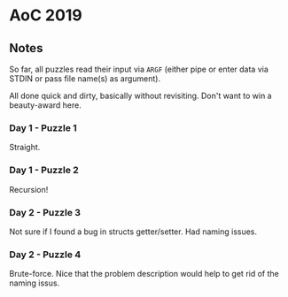 # AoC 2019

## Notes

So far, all puzzles read their input via `ARGF` (either pipe or enter data via
STDIN  or pass file name(s) as argument).

All done quick and dirty, basically without revisiting.  Don't want to win a
beauty-award here.

### Day 1 - Puzzle 1
Straight.
### Day 1 - Puzzle 2
Recursion!

### Day 2 - Puzzle 3
Not sure if I found a bug in structs getter/setter. Had naming issues.
### Day 2 - Puzzle 4
Brute-force. Nice that the problem description would help to get rid of the
naming issus.
